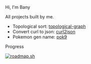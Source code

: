


Hi, I'm Bany


All projects built by me.

- Topological sort: [topological-graph](https://github.com/9bany/topological-graph)
- Convert curl to json: [curl2json](https://github.com/9bany/curl-to-json)
- Pokemon gen name: [pok9](https://github.com/9bany/pok)

Progress

[![roadmap.sh](https://api.roadmap.sh/v1-badge/tall/64589b9e05999de060bcfba9?variant=dark)](https://roadmap.sh)
